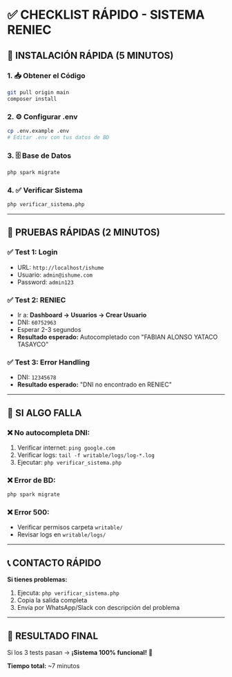 # ✅ CHECKLIST RÁPIDO - SISTEMA RENIEC

## 🚀 **INSTALACIÓN RÁPIDA (5 MINUTOS)**

### **1. 📥 Obtener el Código**
```bash
git pull origin main
composer install
```

### **2. ⚙️ Configurar .env**
```bash
cp .env.example .env
# Editar .env con tus datos de BD
```

### **3. 🗄️ Base de Datos**
```bash
php spark migrate
```

### **4. ✅ Verificar Sistema**
```bash
php verificar_sistema.php
```

---

## 🧪 **PRUEBAS RÁPIDAS (2 MINUTOS)**

### **✅ Test 1: Login**
- URL: `http://localhost/ishume`
- Usuario: `admin@ishume.com`
- Password: `admin123`

### **✅ Test 2: RENIEC**
- Ir a: **Dashboard → Usuarios → Crear Usuario**
- DNI: `60752963`
- Esperar 2-3 segundos
- **Resultado esperado:** Autocompletado con "FABIAN ALONSO YATACO TASAYCO"

### **✅ Test 3: Error Handling**
- DNI: `12345678`
- **Resultado esperado:** "DNI no encontrado en RENIEC"

---

## 🚨 **SI ALGO FALLA**

### **❌ No autocompleta DNI:**
1. Verificar internet: `ping google.com`
2. Verificar logs: `tail -f writable/logs/log-*.log`
3. Ejecutar: `php verificar_sistema.php`

### **❌ Error de BD:**
```bash
php spark migrate
```

### **❌ Error 500:**
- Verificar permisos carpeta `writable/`
- Revisar logs en `writable/logs/`

---

## 📞 **CONTACTO RÁPIDO**

**Si tienes problemas:**
1. Ejecuta: `php verificar_sistema.php`
2. Copia la salida completa
3. Envía por WhatsApp/Slack con descripción del problema

---

## 🎯 **RESULTADO FINAL**

Si los 3 tests pasan → **¡Sistema 100% funcional!** 🎉

**Tiempo total:** ~7 minutos
